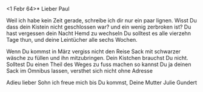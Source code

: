  <1 Febr 64>*
Lieber Paul

Weil ich habe kein Zeit gerade, schreibe ich dir nur ein paar lignen. Wisst Du dass dein Kistein nicht geschlossen war? und ein wenig zerbroken ist? Du hast vergessen dein Nacht Hemd zu wechseln Du solltest es alle vierzehn Tage thun, und deine Leintücher alle sechs Wochen.

Wenn Du kommst in März vergiss nicht den Reise Sack mit schwarzer wäsche zu füllen und ihn mitzubringen. Dein Kistchen brauchst Du nicht. Solltest Du einen Theil des Weges zu fuss machen so kannst Du ja deinen Sack im Omnibus lassen, versthet sich nicht ohne Adresse

Adieu lieber Sohn ich freue mich bis Du kommst, Deine Mutter  Julie Gundert
